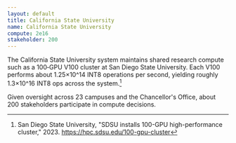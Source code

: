 ```yaml
---
layout: default
title: California State University
name: California State University
compute: 2e16
stakeholder: 200
---
```


The California State University system maintains shared research compute such as a 100‑GPU V100 cluster at San Diego State University. Each V100 performs about 1.25×10^14 INT8 operations per second, yielding roughly 1.3×10^16 INT8 ops across the system.[^1]

Given oversight across 23 campuses and the Chancellor's Office, about 200 stakeholders participate in compute decisions.

[^1]: San Diego State University, "SDSU installs 100-GPU high-performance cluster," 2023. <https://hpc.sdsu.edu/100-gpu-cluster>
